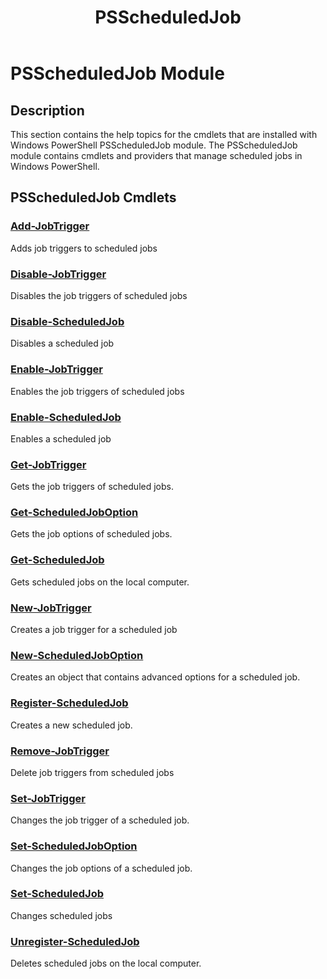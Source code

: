 ﻿---
ms.date:  06/09/2017
schema:  2.0.0
locale:  en-us
keywords:  powershell,cmdlet
Help Version:  3.3.0.2
Download Help Link:  http://go.microsoft.com/fwlink/?LinkID=223911
Module Guid:  50cdb55f-5ab7-489f-9e94-4ec21ff51e59
title:  PSScheduledJob
Module Name:  PSScheduledJob
---
# PSScheduledJob Module

## Description

This section contains the help topics for the cmdlets that are installed with Windows PowerShell PSScheduledJob module. The PSScheduledJob module contains cmdlets and providers that manage scheduled jobs in Windows PowerShell.

## PSScheduledJob Cmdlets

### [Add-JobTrigger](Add-JobTrigger.md)

Adds job triggers to scheduled jobs


### [Disable-JobTrigger](Disable-JobTrigger.md)

Disables the job triggers of scheduled jobs


### [Disable-ScheduledJob](Disable-ScheduledJob.md)

Disables a scheduled job


### [Enable-JobTrigger](Enable-JobTrigger.md)

Enables the job triggers of scheduled jobs


### [Enable-ScheduledJob](Enable-ScheduledJob.md)

Enables a scheduled job


### [Get-JobTrigger](Get-JobTrigger.md)

Gets the job triggers of scheduled jobs.


### [Get-ScheduledJobOption](Get-ScheduledJobOption.md)

Gets the job options of scheduled jobs.


### [Get-ScheduledJob](Get-ScheduledJob.md)

Gets scheduled jobs on the local computer.


### [New-JobTrigger](New-JobTrigger.md)

Creates a job trigger for a scheduled job


### [New-ScheduledJobOption](New-ScheduledJobOption.md)

Creates an object that contains advanced options for a scheduled job.


### [Register-ScheduledJob](Register-ScheduledJob.md)

Creates a new scheduled job.


### [Remove-JobTrigger](Remove-JobTrigger.md)

Delete job triggers from scheduled jobs


### [Set-JobTrigger](Set-JobTrigger.md)

Changes the job trigger of a scheduled job.


### [Set-ScheduledJobOption](Set-ScheduledJobOption.md)

Changes the job options of a scheduled job.


### [Set-ScheduledJob](Set-ScheduledJob.md)

Changes scheduled jobs


### [Unregister-ScheduledJob](Unregister-ScheduledJob.md)

Deletes scheduled jobs on the local computer.
